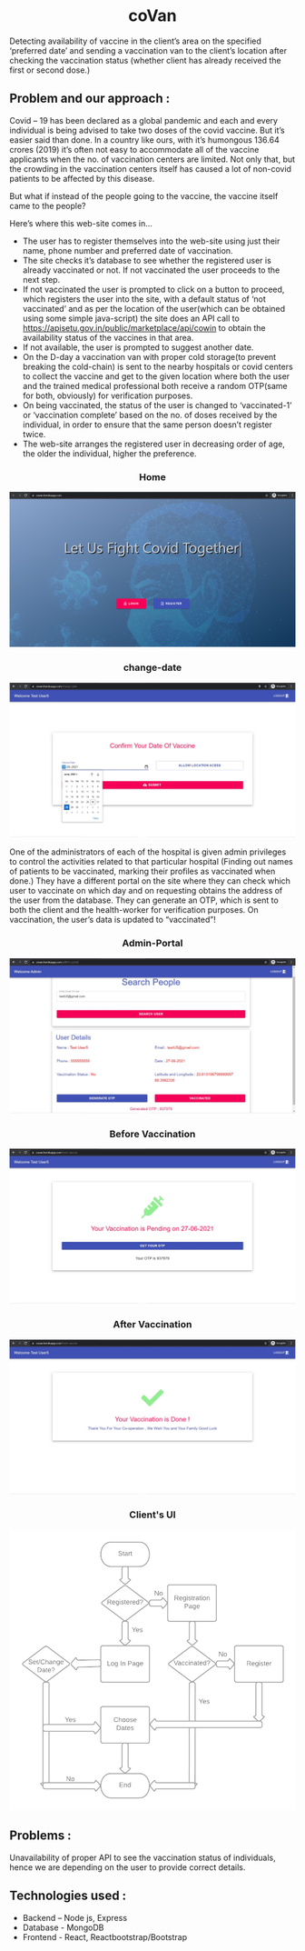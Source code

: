 <h1 align="center">coVan</h1>

Detecting availability of vaccine in the client’s area on the specified
‘preferred date’ and sending a vaccination van to the client’s location after checking the vaccination status (whether client has already received the first or second dose.)

## Problem and our approach :
Covid – 19 has been declared as a global pandemic and each and every individual is being advised to take two doses of the covid vaccine. But it’s easier said than done. In a country like ours, with it’s humongous 136.64 crores (2019) it’s often not easy to accommodate all of the vaccine applicants when the no. of vaccination centers are limited. Not only that, but the crowding in the vaccination centers itself has caused a lot of non-covid patients to be affected by this disease.

But what if instead of the people going to the vaccine, the vaccine itself came to the people?

Here’s where this web-site comes in…
- The user has to register themselves into the web-site using just their name, phone number and preferred date of vaccination.
- The site checks it’s database to see whether the registered user is already vaccinated or not. If not vaccinated the user proceeds to the next step.
- If not vaccinated the user is prompted to click on a button to proceed, which registers the user into the site, with a default status of ‘not vaccinated’ and as per the location of the user(which can be obtained using some simple java-script) the site does an API call to https://apisetu.gov.in/public/marketplace/api/cowin to obtain the availability status of the vaccines in that area.
- If not available, the user is prompted to suggest another date.
- On the D-day a vaccination van with proper cold storage(to prevent breaking the cold-chain) is sent to the nearby hospitals or covid centers to collect the vaccine and get to the given location where both the user and the trained medical professional both receive a random OTP(same for both, obviously) for verification purposes.
- On being vaccinated, the status of the user is changed to ‘vaccinated-1’ or ‘vaccination complete’ based on the no. of doses received by the individual, in order to ensure that the same person doesn’t register twice.
- The web-site arranges the registered user in decreasing order of age, the older the individual, higher the preference.

<h3 align='center'>Home</h3>

![This is a alt text.](Images/home.png "This is a sample image.")

<h3 align='center'>change-date</h3>

![This is a alt text.](Images/change-date.JPG "This is a sample image.")


One of the administrators of each of the hospital is given admin privileges to control the activities related to that particular hospital (Finding out names of patients to be vaccinated, marking their profiles as vaccinated when done.)
They have a different portal on the site where they can check which user to vaccinate on which day and on requesting obtains the address of the user from the database. They can generate an OTP, which is sent to both the client and the health-worker for verification purposes. On vaccination, the user’s data is updated to “vaccinated”!

<h3 align='center'>Admin-Portal</h3>

![This is a alt text.](Images/admin-portal.JPG "This is a sample image.")
<h3 align='center'>Before Vaccination</h3>

![This is a alt text.](Images/not_vaccinated.JPG "This is a sample image.")
<h3 align='center'>After Vaccination</h3>

![This is a alt text.](Images/vaccinated.JPG "This is a sample image.")
<h3 align='center'>Client's UI</h3>

![This is a alt text.](Images/shit.png "This is a sample image.")
## Problems :
Unavailability of proper API to see the vaccination status of individuals, hence we are depending on the user to provide correct details.


## Technologies used :
- Backend – Node js, Express
- Database - MongoDB
- Frontend - React, Reactbootstrap/Bootstrap
